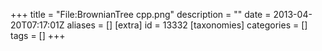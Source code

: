 +++
title = "File:BrownianTree cpp.png"
description = ""
date = 2013-04-20T07:17:01Z
aliases = []
[extra]
id = 13332
[taxonomies]
categories = []
tags = []
+++


